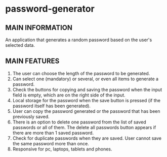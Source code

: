 # password-generator
MAIN INFORMATION
---------------------------------------------------------------
An application that generates a random password based on the user's selected data.

MAIN FEATURES
---------------------------------------------------------------
1. The user can choose the length of the password to be generated.
2. Can select one (mandatory) or several, or even all items to generate a password.
3. Check the buttons for copying and saving the password when the input field is empty, which are on the right side of the input.
4. Local storage for the password when the save button is pressed (if the password itself has been generated).
5. User can copy the password generated or the password that has been previously saved.
6. There is an option to delete one password from the list of saved passwords or all of them. The delete all passwords button appears if there are more than 1 saved password.
7. Check for duplicate passwords when they are saved. User cannot save the same password more than once.
8. Responsive for pc, laptops, tablets and phones.

